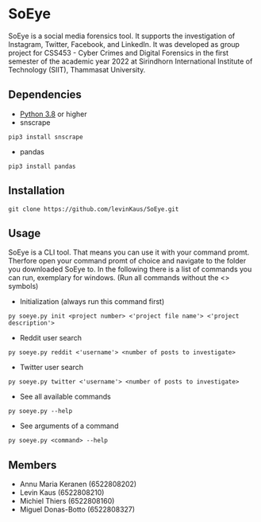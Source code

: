 # SoEye
SoEye is a social media forensics tool. It supports the investigation of Instagram, Twitter, Facebook, and LinkedIn. It was developed as group project for CSS453 - Cyber Crimes and Digital Forensics in the first semester of the academic year 2022 at Sirindhorn International Institute of Technology (SIIT), Thammasat University.

## Dependencies
- [Python 3.8](https://www.python.org/downloads/) or higher
- snscrape
```
pip3 install snscrape
```
- pandas
```
pip3 install pandas
```

## Installation
```
git clone https://github.com/levinKaus/SoEye.git
```

## Usage
SoEye is a CLI tool. That means you can use it with your command promt. Therfore open your command promt of choice and navigate to the folder you downloaded SoEye to. In the following there is a list of commands you can run, exemplary for windows. (Run all commands without the <> symbols)
- Initialization (always run this command first)
```
py soeye.py init <project number> <'project file name'> <'project description'>
```
- Reddit user search
```
py soeye.py reddit <'username'> <number of posts to investigate>
```
- Twitter user search
```
py soeye.py twitter <'username'> <number of posts to investigate>
```
- See all available commands
```
py soeye.py --help
```
- See arguments of a command
```
py soeye.py <command> --help
```

## Members
* Annu Maria Keranen (6522808202)
* Levin Kaus (6522808210)
* Michiel Thiers (6522808160)
* Miguel Donas-Botto (6522808327)
